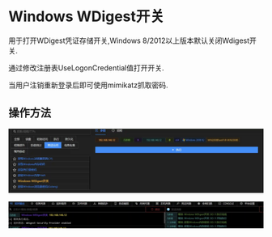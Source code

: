 # Windows WDigest开关

用于打开WDigest凭证存储开关,Windows 8/2012以上版本默认关闭Wdigest开关.

通过修改注册表UseLogonCredential值打开开关.

当用户注销重新登录后即可使用mimikatz抓取密码.

## 操作方法

![](img\CredentialAccess_CredentialDumping_WindowsWDigestEnable\1.webp)

![](img\CredentialAccess_CredentialDumping_WindowsWDigestEnable\2.webp)


